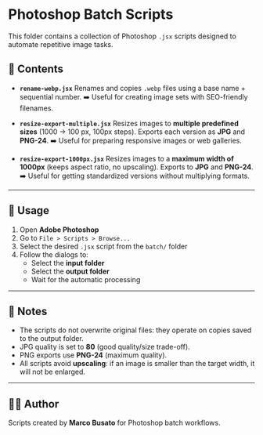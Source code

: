 
# Photoshop Batch Scripts

This folder contains a collection of Photoshop `.jsx` scripts
designed to automate repetitive image tasks.

## 📂 Contents

- **`rename-webp.jsx`**
  Renames and copies `.webp` files using a base name + sequential number.
  ➡️ Useful for creating image sets with SEO-friendly filenames.

- **`resize-export-multiple.jsx`**
  Resizes images to **multiple predefined sizes** (1000 → 100 px, 100px steps).
  Exports each version as **JPG** and **PNG-24**.
  ➡️ Useful for preparing responsive images or web galleries.

- **`resize-export-1000px.jsx`**
  Resizes images to a **maximum width of 1000px** (keeps aspect ratio, no upscaling).
  Exports to **JPG** and **PNG-24**.
  ➡️ Useful for getting standardized versions without multiplying formats.

---

## 🚀 Usage

1. Open **Adobe Photoshop**
2. Go to `File > Scripts > Browse...`
3. Select the desired `.jsx` script from the `batch/` folder
4. Follow the dialogs to:
   - Select the **input folder**
   - Select the **output folder**
   - Wait for the automatic processing

---

## 📝 Notes

- The scripts do not overwrite original files: they operate on copies saved to the output folder.
- JPG quality is set to **80** (good quality/size trade-off).
- PNG exports use **PNG-24** (maximum quality).
- All scripts avoid **upscaling**: if an image is smaller than the target width, it will not be enlarged.

---

## 👨‍💻 Author
Scripts created by **Marco Busato** for Photoshop batch workflows.

